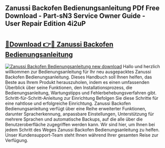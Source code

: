 ## Zanussi Backofen Bedienungsanleitung PDf Free Download - Part-sN3 Service Owner Guide - User Repair Edition 4i2uP

# <h2><a href="http://df1ml4m.blite.top/?on=Zanussi+Backofen+Bedienungsanleitung">🔗Download 👉🔴 Zanussi Backofen Bedienungsanleitung</a></h2>

[![Zanussi Backofen Bedienungsanleitung new download](https://i.imgur.com/lujVjoI.png)](http://df1ml4m.blite.top/?on=Zanussi+Backofen+Bedienungsanleitung)
Hallo und herzlich willkommen zur Bedienungsanleitung für Ihr neu ausgepacktes Zanussi Backofen Bedienungsanleitung. Dieses Handbuch soll Ihnen helfen, das Beste aus Ihrem Produkt herauszuholen, indem es einen umfassenden Überblick über seine Funktionen, den Installationsprozess, die Bedienungsanleitung, Wartungstipps und Fehlerbehebungsverfahren gibt. Schritt-für-Schritt-Anleitung zur Einrichtung Befolgen Sie diese Schritte für eine nahtlose und erfolgreiche Einrichtung. Zanussi Backofen Bedienungsanleitung verfügt über eine Reihe erweiterter Funktionen, darunter Spracherkennung, anpassbare Einstellungen, Unterstützung für mehrere Sprachen und automatische Backups, auf die alle über die Benutzeroberfläche zugegriffen werden kann. Wir sind hier, um Ihnen bei jedem Schritt des Weges Zanussi Backofen Bedienungsanleitung zu helfen. Unser Kundensupport-Team steht Ihnen während Ihrer gesamten Reise zur Verfügung.

